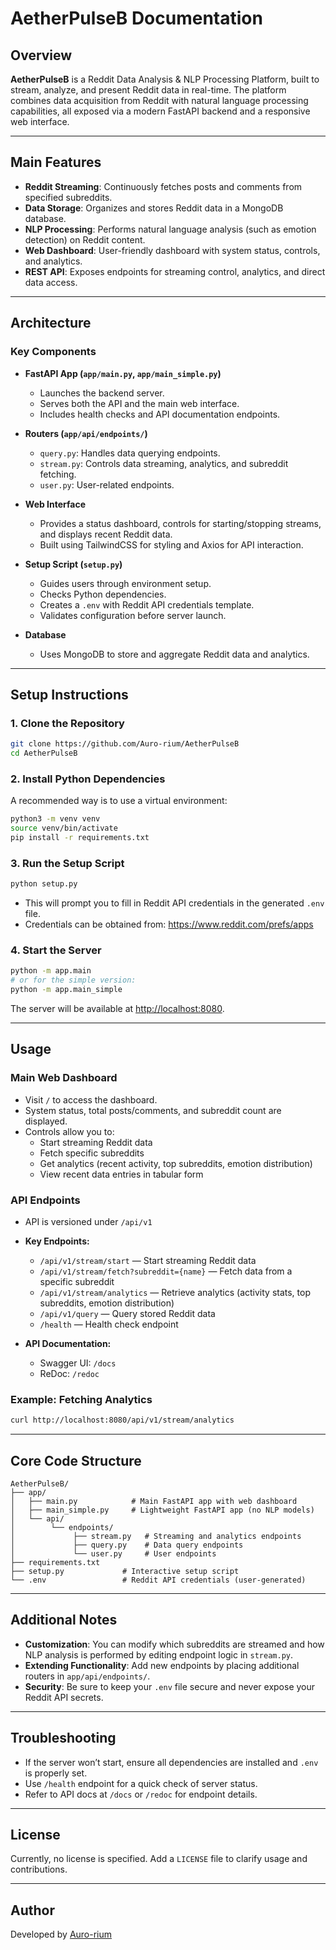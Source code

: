 
# AetherPulseB Documentation

## Overview

**AetherPulseB** is a Reddit Data Analysis & NLP Processing Platform, built to stream, analyze, and present Reddit data in real-time. The platform combines data acquisition from Reddit with natural language processing capabilities, all exposed via a modern FastAPI backend and a responsive web interface.

---

## Main Features

- **Reddit Streaming**: Continuously fetches posts and comments from specified subreddits.
- **Data Storage**: Organizes and stores Reddit data in a MongoDB database.
- **NLP Processing**: Performs natural language analysis (such as emotion detection) on Reddit content.
- **Web Dashboard**: User-friendly dashboard with system status, controls, and analytics.
- **REST API**: Exposes endpoints for streaming control, analytics, and direct data access.

---

## Architecture

### Key Components

- **FastAPI App (`app/main.py`, `app/main_simple.py`)**
  - Launches the backend server.
  - Serves both the API and the main web interface.
  - Includes health checks and API documentation endpoints.

- **Routers (`app/api/endpoints/`)**
  - `query.py`: Handles data querying endpoints.
  - `stream.py`: Controls data streaming, analytics, and subreddit fetching.
  - `user.py`: User-related endpoints.

- **Web Interface**
  - Provides a status dashboard, controls for starting/stopping streams, and displays recent Reddit data.
  - Built using TailwindCSS for styling and Axios for API interaction.

- **Setup Script (`setup.py`)**
  - Guides users through environment setup.
  - Checks Python dependencies.
  - Creates a `.env` with Reddit API credentials template.
  - Validates configuration before server launch.

- **Database**
  - Uses MongoDB to store and aggregate Reddit data and analytics.

---

## Setup Instructions

### 1. Clone the Repository

```bash
git clone https://github.com/Auro-rium/AetherPulseB
cd AetherPulseB
```

### 2. Install Python Dependencies

A recommended way is to use a virtual environment:

```bash
python3 -m venv venv
source venv/bin/activate
pip install -r requirements.txt
```

### 3. Run the Setup Script

```bash
python setup.py
```

- This will prompt you to fill in Reddit API credentials in the generated `.env` file.
- Credentials can be obtained from: https://www.reddit.com/prefs/apps

### 4. Start the Server

```bash
python -m app.main
# or for the simple version:
python -m app.main_simple
```

The server will be available at [http://localhost:8080](http://localhost:8080).

---

## Usage

### Main Web Dashboard

- Visit `/` to access the dashboard.
- System status, total posts/comments, and subreddit count are displayed.
- Controls allow you to:
  - Start streaming Reddit data
  - Fetch specific subreddits
  - Get analytics (recent activity, top subreddits, emotion distribution)
  - View recent data entries in tabular form

### API Endpoints

- API is versioned under `/api/v1`
- **Key Endpoints:**
  - `/api/v1/stream/start` — Start streaming Reddit data
  - `/api/v1/stream/fetch?subreddit={name}` — Fetch data from a specific subreddit
  - `/api/v1/stream/analytics` — Retrieve analytics (activity stats, top subreddits, emotion distribution)
  - `/api/v1/query` — Query stored Reddit data
  - `/health` — Health check endpoint

- **API Documentation:**
  - Swagger UI: `/docs`
  - ReDoc: `/redoc`

### Example: Fetching Analytics

```bash
curl http://localhost:8080/api/v1/stream/analytics
```

---

## Core Code Structure

```
AetherPulseB/
├── app/
│   ├── main.py            # Main FastAPI app with web dashboard
│   ├── main_simple.py     # Lightweight FastAPI app (no NLP models)
│   └── api/
│        └── endpoints/
│             ├── stream.py   # Streaming and analytics endpoints
│             ├── query.py    # Data query endpoints
│             └── user.py     # User endpoints
├── requirements.txt
├── setup.py             # Interactive setup script
└── .env                 # Reddit API credentials (user-generated)
```

---

## Additional Notes

- **Customization**: You can modify which subreddits are streamed and how NLP analysis is performed by editing endpoint logic in `stream.py`.
- **Extending Functionality**: Add new endpoints by placing additional routers in `app/api/endpoints/`.
- **Security**: Be sure to keep your `.env` file secure and never expose your Reddit API secrets.

---

## Troubleshooting

- If the server won’t start, ensure all dependencies are installed and `.env` is properly set.
- Use `/health` endpoint for a quick check of server status.
- Refer to API docs at `/docs` or `/redoc` for endpoint details.

---

## License

Currently, no license is specified. Add a `LICENSE` file to clarify usage and contributions.

---

## Author

Developed by [Auro-rium](https://github.com/Auro-rium)
